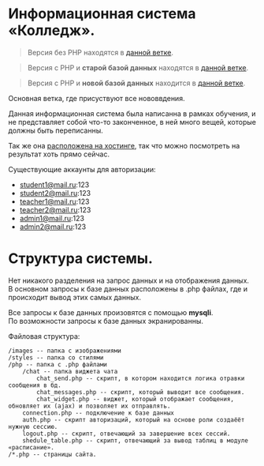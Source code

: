 # Информационная система «Колледж».

> Версия без PHP находятся в [данной ветке](https://github.com/mrreads/system-college/tree/HTML&CSS).

> Версия с PHP и **старой базой данных** находятся в [данной ветке](https://github.com/mrreads/system-college/tree/HTML&CSS+PHP/old-database).

> Версия с PHP и **новой базой данных** находится в [данной ветке](https://github.com/mrreads/system-college/tree/HTML&CSS+PHP/new-database).

Основная ветка, где присуствуют все нововвдения.

Данная информационная система была написанна в рамках обучения, и не представляет собой что-то законченное, в ней много вещей, которые должны быть переписанны.

Так же она [расположена на хостинге](https://college.mrreads.site/), так что можно посмотреть на результат хоть прямо сейчас.

Существующие аккаунты для авторизации:
- student1@mail.ru:123
- student2@mail.ru:123
- teacher1@mail.ru:123
- teacher2@mail.ru:123
- admin1@mail.ru:123
- admin2@mail.ru:123

# Структура системы.

Нет никакого разделения на запрос данных и на отображения данных.
<br>
В основном запросы к базе данных расположены в .php файлах, где и происходит вывод этих самых данных.

Все запросы к базе данных произовятся с помощью **mysqli**.
<br>
По возможности запросы к базе данных экранированны.

Файловая структура:

    /images -- папка с изображениями
    /styles -- папка со стилями
    /php -- папка с .php файлами
        /chat -- папка виджета чата
            chat_send.php -- скрипт, в котором находится логика отравки сообщения в бд.
            chat_messages.php -- скрипт, который выводит все сообщения.
            chat_widget.php -- виджет, который отображает сообщения, обновляет их (ajax) и позволяет их отправлять. 
        connection.php -- подключение к базе данных
        auth.php -- скрипт авторизаций, который на основе роли создаёёт нужную сессию.
        logout.php -- скрипт, отвечающий за завершение всех сессий.
        shedule_table.php -- скрипт, отвечающий за вывод таблиц в модуле «расписание».
    /*.php -- страницы сайта.
